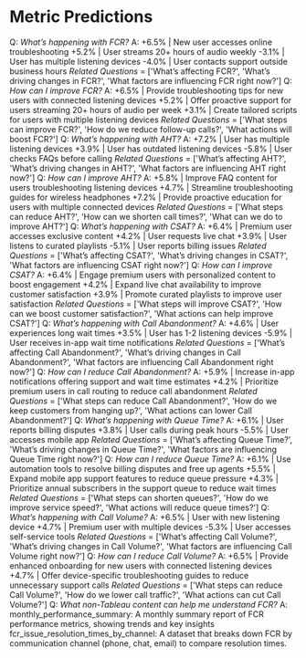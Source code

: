 # Metric Predictions
Q: *What’s happening with FCR?*
A: +6.5% | New user accesses online troubleshooting
+5.2% | User streams 20+ hours of audio weekly
-3.1% | User has multiple listening devices
-4.0% | User contacts support outside business hours
_Related Questions_ = ['What’s affecting FCR?', 'What’s driving changes in FCR?', 'What factors are influencing FCR right now?']
Q: *How can I improve FCR?*
A: +6.5% | Provide troubleshooting tips for new users with connected listening devices
+5.2% | Offer proactive support for users streaming 20+ hours of audio per week
+3.1% | Create tailored scripts for users with multiple listening devices
_Related Questions_ = ['What steps can improve FCR?', 'How do we reduce follow-up calls?', 'What actions will boost FCR?']
Q: *What’s happening with AHT?*
A: +7.2% | User has multiple listening devices
+3.9% | User has outdated listening devices
-5.8% | User checks FAQs before calling
_Related Questions_ = ['What’s affecting AHT?', 'What’s driving changes in AHT?', 'What factors are influencing AHT right now?']
Q: *How can I improve AHT?*
A: +5.8% | Improve FAQ content for users troubleshooting listening devices
+4.7% | Streamline troubleshooting guides for wireless headphones
+7.2% | Provide proactive education for users with multiple connected devices
_Related Questions_ = ['What steps can reduce AHT?', 'How can we shorten call times?', 'What can we do to improve AHT?']
Q: *What’s happening with CSAT?*
A: +6.4% | Premium user accesses exclusive content
+4.2% | User requests live chat
+3.9% | User listens to curated playlists
-5.1% | User reports billing issues
_Related Questions_ = ['What’s affecting CSAT?', 'What’s driving changes in CSAT?', 'What factors are influencing CSAT right now?']
Q: *How can I improve CSAT?*
A: +6.4% | Engage premium users with personalized content to boost engagement
+4.2% | Expand live chat availability to improve customer satisfaction
+3.9% | Promote curated playlists to improve user satisfaction
_Related Questions_ = ['What steps will improve CSAT?', 'How can we boost customer satisfaction?', 'What actions can help improve CSAT?']
Q: *What’s happening with Call Abandonment?*
A: +4.6% | User experiences long wait times
+3.5% | User has 1-2 listening devices
-5.9% | User receives in-app wait time notifications
_Related Questions_ = ['What’s affecting Call Abandonment?', 'What’s driving changes in Call Abandonment?', 'What factors are influencing Call Abandonment right now?']
Q: *How can I reduce Call Abandonment?*
A: +5.9% | Increase in-app notifications offering support and wait time estimates
+4.2% | Prioritize premium users in call routing to reduce call abandonment
_Related Questions_ = ['What steps can reduce Call Abandonment?', 'How do we keep customers from hanging up?', 'What actions can lower Call Abandonment?']
Q: *What’s happening with Queue Time?*
A: +6.1% | User reports billing disputes
+3.8% | User calls during peak hours
-5.5% | User accesses mobile app
_Related Questions_ = ['What’s affecting Queue Time?', 'What’s driving changes in Queue Time?', 'What factors are influencing Queue Time right now?']
Q: *How can I reduce Queue Time?*
A: +6.1% | Use automation tools to resolve billing disputes and free up agents
+5.5% | Expand mobile app support features to reduce queue pressure
+4.3% | Prioritize annual subscribers in the support queue to reduce wait times
_Related Questions_ = ['What steps can shorten queues?', 'How do we improve service speed?', 'What actions will reduce queue times?']
Q: *What’s happening with Call Volume?*
A: +6.5% | User with new listening device
+4.7% | Premium user with multiple devices
-5.3% | User accesses self-service tools
_Related Questions_ = ['What’s affecting Call Volume?', 'What’s driving changes in Call Volume?', 'What factors are influencing Call Volume right now?']
Q: *How can I reduce Call Volume?*
A: +6.5% | Provide enhanced onboarding for new users with connected listening devices
+4.7% | Offer device-specific troubleshooting guides to reduce unnecessary support calls
_Related Questions_ = ['What steps can reduce Call Volume?', 'How do we lower call traffic?', 'What actions can cut Call Volume?']
Q: *What non-Tableau content can help me understand FCR?*
A: monthly_performance_summary: A monthly summary report of FCR performance metrics, showing trends and key insights
fcr_issue_resolution_times_by_channel: A dataset that breaks down FCR by communication channel (phone, chat, email) to compare resolution times.
